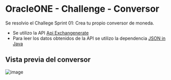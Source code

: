 # OracleONE - Challenge - Conversor

Se resolvio el Challege Sprint 01: Crea tu propio conversor de moneda.
* Se utilizo la API [Api Exchangenerate](https://api.exchangerate.host/latest)
* Para leer los datos obtenidos de la API se utilizo la dependencia [JSON in Java](https://mvnrepository.com/artifact/org.json/json/20230227)

## Vista previa del conversor
![image](https://user-images.githubusercontent.com/86922602/232680887-d69d2aee-4b07-4cdc-a950-fbfa3fe4649f.png)
